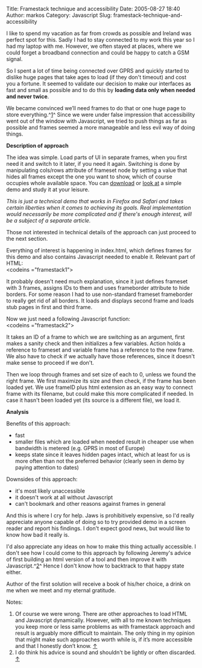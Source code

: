 Title: Framestack technique  and accessibility
Date: 2005-08-27 18:40
Author: markos
Category: Javascript
Slug: framestack-technique-and-accessibility

I like to spend my vacation as far from crowds as possible and Ireland
was perfect spot for this. Sadly I had to stay connected to my work this
year so I had my laptop with me. However, we often stayed at places,
where we could forget a broadband connection and could be happy to catch
a GSM signal.

So I spent a lot of time being connected over GPRS and quickly started
to dislike huge pages that take ages to load (if they don't timeout) and
cost you a fortune. It seemed to validate our decision to make our
interfaces as fast and small as possible and to do this by **loading
data only when needed and never twice**.

We became convinced we’ll need frames to do that or one huge page to
store
everything.^[1](#fmstck1-2005-08-27)<a name="fmstck01-2005-08-27"></a>^
Since we were under false impression that accessibility went out of the
window with Javascript, we tried to push things as far as possible and
frames seemed a more manageable and less evil way of doing things.

**Description of approach**

The idea was simple. Load parts of UI in separate frames, when you first
need it and switch to it later, if you need it again. Switching is done
by manipulating cols/rows attribute of frameset node by setting a value
that hides all frames except the one you want to show, which of course
occupies whole available space. You can
[download](http://markos.gaivo.net/examples/framestack.zip) or [look
at](http://markos.gaivo.net/examples/framestack/ "Framestack demo") a
simple demo and study it at your leisure.

*This is just a technical demo that works in Firefox and Safari and
takes certain liberties when it comes to achieving its goals. Real
implementation would necessarily be more complicated and if there's
enough interest, will be a subject of a separate article.*

Those not interested in technical details of the approach can just
proceed to the next section.

Everything of interest is happening in index.html, which defines frames
for this demo and also contains Javascript needed to enable it. Relevant
part of HTML:  
<codeins ="framestack1"></codeins>

It probably doesn't need much explanation, since it just defines
frameset with 3 frames, assigns IDs to them and uses frameborder
attribute to hide borders. For some reason I had to use non-standard
frameset frameborder to really get rid of all borders. It loads and
displays second frame and loads stub pages in first and third frame.

Now we just need a following Javascript function:  
<codeins ="framestack2"></codeins>

It takes an ID of a frame to which we are switching as an argument,
first makes a sanity check and then initializes a few variables. Action
holds a reference to frameset and variable frame has a reference to the
new frame. We also have to check if we actually have those references,
since it doesn't make sense to proceed if we don't.

Then we loop through frames and set size of each to 0, unless we found
the right frame. We first maximize its size and then check, if the frame
has been loaded yet. We use frameID plus html extension as an easy way
to connect frame with its filename, but could make this more complicated
if needed. In case it hasn't been loaded yet (its source is a different
file), we load it.

**Analysis**

Benefits of this approach:

-   fast
-   smaller files which are loaded when needed result in cheaper use
    when bandwidth is metered (e.g. GPRS in most of Europe)
-   keeps state since it leaves hidden pages intact, which at least for
    us is more often than not the preferred behavior (clearly seen in
    demo by paying attention to dates)

Downsides of this approach:

-   it's most likely unaccessible
-   it doesn't work at all without Javascript
-   can't bookmark and other reasons against frames in general

And this is where I cry for help. Jaws is prohibitively expensive, so
I'd really appreciate anyone capable of doing so to try provided demo in
a screen reader and report his findings. I don't expect good news, but
would like to know how bad it really is.

I'd also appreciate any ideas on how to make this thing actually
accessible. I don't see how I could come to this approach by following
Jeremy's advice of first building an html version of a tool and then
improve it with
Javascript.^[2](#fmstck2-2005-08-27)<a name="fmstck02-2005-08-27"></a>^
Hence I don't know how to backtrack to that happy state either.

Author of the first solution will receive a book of his/her choice, a
drink on me when we meet and my eternal gratitude.

Notes:

1.  <a name="fmstck1-2005-08-27"></a>Of course we were wrong. There are
    other approaches to load HTML and Javascript dynamically. However,
    with all to me known techniques you keep more or less same problems
    as with framestack approach and result is arguably more difficult to
    maintain. The only thing in my opinion that might make such
    approaches worth while is, if it’s more accessible and that I
    honestly don’t know. [↑](#fmstck01-2005-08-27)
2.  <a name="fmstck2-2005-08-27"></a>I do think his advice is sound and
    shouldn't be lightly or often discarded. [↑](#fmstck02-2005-08-27)

